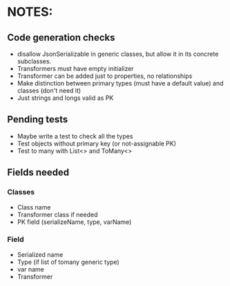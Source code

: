 # NOTES:

## Code generation checks
- disallow JsonSerializable in generic classes, but allow it in its concrete subclasses.
- Transformers must have empty initializer
- Transformer can be added just to properties, no relationships
- Make distinction between primary types (must have a default value) and classes (don't need it)
- Just strings and longs valid as PK

## Pending tests
- Maybe write a test to check all the types
- Test objects without primary key (or not-assignable PK)
- Test to many with List<> and ToMany<>

## Fields needed
### Classes
- Class name
- Transformer class if needed
- PK field (serializeName, type, varName)

### Field
- Serialized name
- Type (if list of tomany generic type)
- var name
- Transformer
